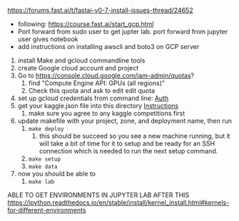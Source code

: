 


https://forums.fast.ai/t/fastai-v0-7-install-issues-thread/24652 


* following: https://course.fast.ai/start_gcp.html
* Port forward from sudo user to get jupter lab. port forward from jupyter user gives notebook
* add instructions on installing awscli and boto3 on GCP server



1. install Make and gcloud commandline tools
1. create Google cloud account and project
1. Go to https://console.cloud.google.com/iam-admin/quotas?
    1. find "Compute Engine API: GPUs (all regions)"
    1. Check this quota and ask to edit edit quota
1. set up gcloud credentials from command line: [Auth](https://cloud.google.com/sdk/gcloud/reference/auth/login)
1. get your kaggle.json file into this directory [Instructions](https://github.com/Kaggle/kaggle-api)
    1. make sure you agree to any kaggle competitions first
1. update makefile with your project, zone, and deployment name, then run
    1. `make deploy`
        1. this should be succeed so you see a new machine running, but it will 
        take a bit of time for it to setup and be ready for an SSH connection which is needed 
        to run the next setup command.
    1. `make setup`
    1. `make data`
1. now you should be able to 
    1. `make lab`

ABLE TO GET ENVIRONMENTS IN JUPYTER LAB AFTER THIS
https://ipython.readthedocs.io/en/stable/install/kernel_install.html#kernels-for-different-environments
